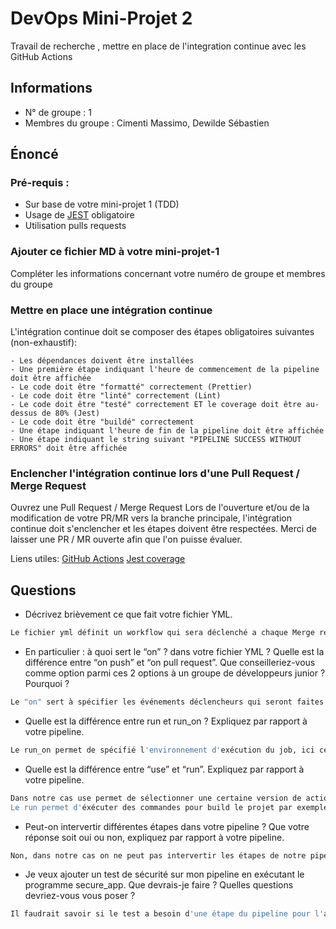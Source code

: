 # DevOps Mini-Projet 2

Travail de recherche , mettre en place de l'integration continue avec les GitHub Actions

## Informations

- N° de groupe : 1
- Membres du groupe : Cimenti Massimo, Dewilde Sébastien

## Énoncé

### Pré-requis :

- Sur base de votre mini-projet 1 (TDD)
- Usage de [JEST](https://jestjs.io/docs/getting-started) obligatoire
- Utilisation pulls requests

### Ajouter ce fichier MD à votre mini-projet-1

Compléter les informations concernant votre numéro de groupe et membres du groupe

### Mettre en place une intégration continue

L'intégration continue doit se composer des étapes obligatoires suivantes (non-exhaustif):

    - Les dépendances doivent être installées
    - Une première étape indiquant l'heure de commencement de la pipeline doit être affichée
    - Le code doit être "formatté" correctement (Prettier)
    - Le code doit être "linté" correctement (Lint)
    - Le code doit être "testé" correctement ET le coverage doit être au-dessus de 80% (Jest)
    - Le code doit être "buildé" correctement
    - Une étape indiquant l'heure de fin de la pipeline doit être affichée
    - Une étape indiquant le string suivant "PIPELINE SUCCESS WITHOUT ERRORS" doit être affichée

### Enclencher l'intégration continue lors d'une Pull Request / Merge Request

Ouvrez une Pull Request / Merge Request
Lors de l'ouverture et/ou de la modification de votre PR/MR vers la branche principale, l'intégration continue doit s'enclencher et les étapes doivent être respectées.
Merci de laisser une PR / MR ouverte afin que l'on puisse évaluer.

Liens utiles:
[GitHub Actions](https://docs.github.com/fr/actions)
[Jest coverage](https://www.valentinog.com/blog/jest-coverage/)

## Questions

- Décrivez brièvement ce que fait votre fichier YML.

```bash
Le fichier yml définit un workflow qui sera déclenché a chaque Merge request / Pull request vers la branche main, une série de test seront alors lancé sur un système d'exploitation Unbuntu avec Node.js 16 et 18 dans notre cas il installe les dépendances, test le code, le coverage, prettier, lint et le build.
```

- En particulier : à quoi sert le “on” ? dans votre fichier YML ? Quelle est la différence entre “on push” et “on pull request”. Que conseilleriez-vous comme option parmi ces 2 options à un groupe de développeurs junior ? Pourquoi ?

```bash
Le "on" sert à spécifier les événements déclencheurs qui seront faites sur notre workflow. L'événement déclencheur "on push" va lancer le pipeline lorsqu'on push notre code alors que "on pull request" lance le pipeline lorsqu'on ouvre, met à jour ou on ferme une pull request et que quelqu'un valide les changements de code avant de fusionner les branches. L'événement "on pull request" est le mieux pour des développeurs juniors car il oblige de faire vérifier le code par un des membres de l'équipe avant de fusionner et de prendre des risques en cassant le code.
```

- Quelle est la différence entre run et run_on ? Expliquez par rapport à votre pipeline.

```bash
Le run_on permet de spécifié l'environnement d'exécution du job, ici cela ce fera sur la dernière version d'Unbuntu. Tandis que run permet d'éxécuter une commande par exemple: npm run prettier.
```

- Quelle est la différence entre “use” et “run”. Expliquez par rapport à votre pipeline.

```bash
Dans notre cas use permet de sélectionner une certaine version de actions/checkout, le uses: actions/checkout@v3 permet de choisir la v3. Le use est principalement utilisé pour spécifier des actions externes que l'on souhaite utiliser dans le workflow.
Le run permet d'éxécuter des commandes pour build le projet par exemple.
```

- Peut-on intervertir différentes étapes dans votre pipeline ? Que votre réponse soit oui ou non, expliquez par rapport à votre pipeline.

```bash
Non, dans notre cas on ne peut pas intervertir les étapes de notre pipeline car si par exemple on veut vérifier notre code avec le prettier et le lint, on doit d'abord installer les dépendances de ceux-ci pour que ça marche sinon le pipeline mettra une erreur et s'arrêtera de s'exécuter.
```

- Je veux ajouter un test de sécurité sur mon pipeline en exécutant le programme secure_app. Que devrais-je faire ? Quelles questions devriez-vous vous poser ?

```bash
Il faudrait savoir si le test a besoin d'une étape du pipeline pour l'ajouter au bon endroit, savoir comment le pipeline agira si il y a des erreurs, savoir quels types de sécurité dois-je effectuer.
```

